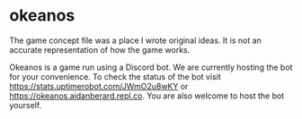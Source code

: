 # okeanos

The game concept file was a place I wrote original ideas. It is not an accurate representation of how the game works.

Okeanos is a game run using a Discord bot. We are currently hosting the bot for your convenience. To check the status of the bot visit https://stats.uptimerobot.com/JWmO2u8wKY or https://okeanos.aidanberard.repl.co. 
You are also welcome to host the bot yourself.

